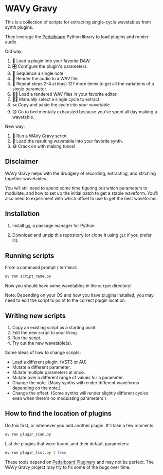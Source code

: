WAVy Gravy
==========

This is a collection of scripts for extracting single-cycle wavetables from synth plugins.

They leverage the [Pedalboard](https://spotify.github.io/pedalboard/) Python library
to load plugins and render audio.

Old way:
1. 🔌 Load a plugin into your favorite DAW.
2. 🎛️ Configure the plugin's parameters.
3. 🎵 Sequence a single note.
4. 💾 Render the audio to a WAV file.
5. 🔁 Repeat steps 2-4 at least 127 more times to get all the variations of a single parameter.
6. 🧑‍💻 Load a rendered WAV files in your favorite editor.
7. 😵‍💫 Manually select a single cycle to extract.
8. ✂️ Copy and paste the cycle into your wavetable.
9. 😩 Go to bed mentally exhausted because you've spent all day making a wavetable.

New way:
1. 🐍 Run a WAVy Gravy script.
2. 💾 Load the resulting wavetable into your favorite synth.
3. 😁 Crack on with making tunes!

Disclaimer
----------

WAVy Gravy helps with the drudgery of recording, extracting, and stitching together wavetables.

You will still need to spend some time figuring out which parameters to modulate,
and how to set up the initial patch to get a stable waveform.
You'll also need to experiment with which offset to use to get the best waveforms.

Installation
------------

1. Install [uv](https://docs.astral.sh/uv/), a package manager for Python.

2. Download and unzip this repository (or clone it using `git` if you prefer 🤓).

Running scripts
---------------

From a command prompt / terminal:

```bash
uv run script_name.py
```

Now you should have some wavetables in the `output` directory!

Note: Depending on your OS and how you have plugins installed,
you may need to edit the script to point to the correct plugin location.

Writing new scripts
-------------------

1. Copy an existing script as a starting point.
2. Edit the new script to your liking.
3. Run the script.
4. Try out the new wavetable(s).

Some ideas of how to change scripts:

- Load a different plugin. (VST3 or AU)
- Mutate a different parameter.
- Mutate multiple parameters at once.
- Mutate over a different range of values for a parameter.
- Change the note. (Many synths will render different waveforms depending on the note.)
- Change the offset. (Some synths will render slightly different cycles even when there's no modulating parameters.)

How to find the location of plugins
-----------------------------------

Do this first, or whenever you add another plugin. It'll take a few moments:

```bash
uv run plugin_scan.py
```

List the plugins that were found, and their default parameters:

```bash
uv run plugin_list.py | less
```

These tools depend on [Pedalboard Pluginary](https://pypi.org/project/pedalboard-pluginary/) and may not be perfect.
The WAVy Gravy project may try to fix some of the bugs over time.

